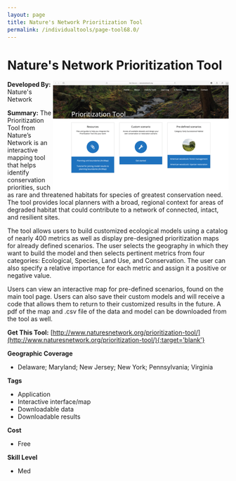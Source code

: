 ```yaml
---
layout: page
title: Nature's Network Prioritization Tool
permalink: /individualtools/page-tool68.0/
---
```

# Nature's Network Prioritization Tool

<img src="/images/scaled_250_400/TOOLID_68.0_ScreenCapture-1.png" style="max-height:250px;max-width:400;" align="right"/>

**Developed By:** Nature's Network

**Summary:** The Prioritization Tool from Nature’s Network is an interactive mapping tool that helps identify conservation priorities, such as rare and threatened habitats for species of greatest conservation need. The tool provides local planners with a broad, regional context for areas of degraded habitat that could contribute to a network of connected, intact, and resilient sites.

The tool allows users to build customized ecological models using a catalog of nearly 400 metrics as well as display pre-designed prioritization maps for already defined scenarios. 
The user selects the geography in which they want to build the model and then selects pertinent metrics from four categories: Ecological, Species, Land Use, and Conservation. The user can also specify a relative importance for each metric and assign it a positive or negative value.  

Users can view an interactive map for pre-defined scenarios, found on the main tool page. Users can also save their custom models and will receive a code that allows them to return to their customized results in the future. A pdf of the map and .csv file of the data and model can be downloaded from the tool as well.


**Get This Tool:** [http://www.naturesnetwork.org/prioritization-tool/](http://www.naturesnetwork.org/prioritization-tool/){:target='blank'}

**Geographic Coverage**

* Delaware; Maryland; New Jersey; New York; Pennsylvania; Virginia

**Tags**

*  Application
*  Interactive interface/map
*  Downloadable data
*  Downloadable results

**Cost**

* Free

**Skill Level**

* Med
